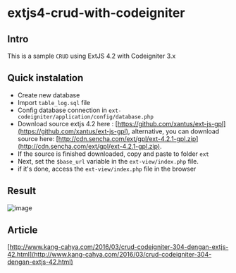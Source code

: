 # extjs4-crud-with-codeigniter

## Intro
This is a sample ```CRUD``` using ExtJS 4.2 with Codeigniter 3.x

## Quick instalation
- Create new database
- Import ```table_log.sql``` file
- Config database connection in ```ext-codeigniter/application/config/database.php```
- Download source extjs 4.2 here : [https://github.com/xantus/ext-js-gpl](https://github.com/xantus/ext-js-gpl), alternative, you can download source here: [http://cdn.sencha.com/ext/gpl/ext-4.2.1-gpl.zip](http://cdn.sencha.com/ext/gpl/ext-4.2.1-gpl.zip).
- If the source is finished downloaded, copy and paste to folder ```ext```
- Next, set the ```$base_url``` variable in the ```ext-view/index.php``` file.
- if it's done, access the ```ext-view/index.php``` file in the browser

## Result
![image](https://3.bp.blogspot.com/-Ouxiy6oM_Go/Vtm-5EY4BdI/AAAAAAAAI7k/GHgXBu60vSc/s640/Log.jpeg)

## Article
[http://www.kang-cahya.com/2016/03/crud-codeigniter-304-dengan-extjs-42.html](http://www.kang-cahya.com/2016/03/crud-codeigniter-304-dengan-extjs-42.html)
